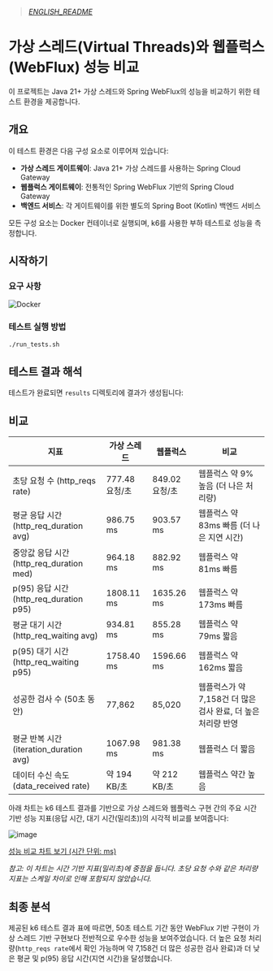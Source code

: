 > *[ENGLISH_README](README.md)*

# 가상 스레드(Virtual Threads)와 웹플럭스(WebFlux) 성능 비교

이 프로젝트는 Java 21+ 가상 스레드와 Spring WebFlux의 성능을 비교하기 위한 테스트 환경을 제공합니다.

## 개요

이 테스트 환경은 다음 구성 요소로 이루어져 있습니다:

- **가상 스레드 게이트웨이**: Java 21+ 가상 스레드를 사용하는 Spring Cloud Gateway
- **웹플럭스 게이트웨이**: 전통적인 Spring WebFlux 기반의 Spring Cloud Gateway
- **백엔드 서비스**: 각 게이트웨이를 위한 별도의 Spring Boot (Kotlin) 백엔드 서비스

모든 구성 요소는 Docker 컨테이너로 실행되며, k6를 사용한 부하 테스트로 성능을 측정합니다.

## 시작하기

### 요구 사항

![Docker](https://img.shields.io/badge/Docker-2496ED?style=flat&logo=docker&logoColor=white) 

### 테스트 실행 방법

```bash
./run_tests.sh
```

## 테스트 결과 해석

테스트가 완료되면 `results` 디렉토리에 결과가 생성됩니다:

## 비교

| 지표 | 가상 스레드 | 웹플럭스 | 비교 |
|------|------------|---------|------|
| 초당 요청 수 (http_reqs rate) | 777.48 요청/초 | 849.02 요청/초 | 웹플럭스 약 9% 높음 (더 나은 처리량) |
| 평균 응답 시간 (http_req_duration avg) | 986.75 ms | 903.57 ms | 웹플럭스 약 83ms 빠름 (더 나은 지연 시간) |
| 중앙값 응답 시간 (http_req_duration med) | 964.18 ms | 882.92 ms | 웹플럭스 약 81ms 빠름 |
| p(95) 응답 시간 (http_req_duration p95) | 1808.11 ms | 1635.26 ms | 웹플럭스 약 173ms 빠름 |
| 평균 대기 시간 (http_req_waiting avg) | 934.81 ms | 855.28 ms | 웹플럭스 약 79ms 짧음 |
| p(95) 대기 시간 (http_req_waiting p95) | 1758.40 ms | 1596.66 ms | 웹플럭스 약 162ms 짧음 |
| 성공한 검사 수 (50초 동안) | 77,862 | 85,020 | 웹플럭스가 약 7,158건 더 많은 검사 완료, 더 높은 처리량 반영 |
| 평균 반복 시간 (iteration_duration avg) | 1067.98 ms | 981.38 ms | 웹플럭스 더 짧음 |
| 데이터 수신 속도 (data_received rate) | 약 194 KB/초 | 약 212 KB/초 | 웹플럭스 약간 높음 |

아래 차트는 k6 테스트 결과를 기반으로 가상 스레드와 웹플럭스 구현 간의 주요 시간 기반 성능 지표(응답 시간, 대기 시간(밀리초))의 시각적 비교를 보여줍니다:

![image](https://github.com/user-attachments/assets/9493effe-a934-4031-a31c-188794d90cfb)

[성능 비교 차트 보기 (시간 단위: ms)](https://image-charts.com/chart?cht=bvg&chs=700x400&chd=t:986.75,1808.11,934.81,1758.40|903.57,1635.26,855.28,1596.66&chds=0,1900&chxt=x,y&chxl=0:|Avg+Resp|P95+Resp|Avg+Wait|P95+Wait&chco=4D89F9,00AEEF&chdl=Virtual+Threads|WebFlux&chdlp=b&chtt=Performance+Comparison+(Time+in+ms)&chma=0,0,0,20&chbh=a)

*참고: 이 차트는 시간 기반 지표(밀리초)에 중점을 둡니다. 초당 요청 수와 같은 처리량 지표는 스케일 차이로 인해 포함되지 않았습니다.*

## 최종 분석

제공된 k6 테스트 결과 표에 따르면, 50초 테스트 기간 동안 WebFlux 기반 구현이 가상 스레드 기반 구현보다 전반적으로 우수한 성능을 보여주었습니다. 더 높은 요청 처리량(`http_reqs rate`에서 확인 가능하며 약 7,158건 더 많은 성공한 검사 완료)과 더 낮은 평균 및 p(95) 응답 시간(지연 시간)을 달성했습니다. 
